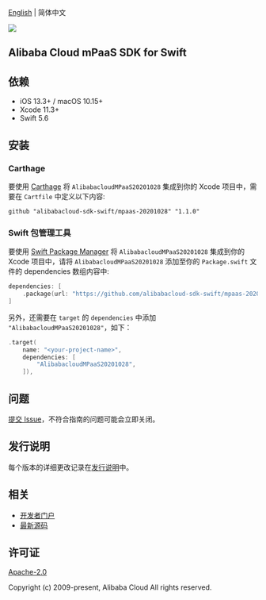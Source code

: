 [English](README.md) | 简体中文

![](https://aliyunsdk-pages.alicdn.com/icons/AlibabaCloud.svg)

## Alibaba Cloud mPaaS SDK for Swift

## 依赖

- iOS 13.3+ / macOS 10.15+
- Xcode 11.3+
- Swift 5.6

## 安装

### Carthage

要使用 [Carthage](https://github.com/Carthage/Carthage) 将 `AlibabacloudMPaaS20201028` 集成到你的 Xcode 项目中，需要在 `Cartfile` 中定义以下内容:

```ogdl
github "alibabacloud-sdk-swift/mpaas-20201028" "1.1.0"
```

### Swift 包管理工具

要使用 [Swift Package Manager](https://swift.org/package-manager/) 将 `AlibabacloudMPaaS20201028` 集成到你的 Xcode 项目中，请将 `AlibabacloudMPaaS20201028` 添加至你的 `Package.swift` 文件的 dependencies 数组内容中:

```swift
dependencies: [
    .package(url: "https://github.com/alibabacloud-sdk-swift/mpaas-20201028.git", from: "1.1.0")
]
```

另外，还需要在 `target` 的 `dependencies` 中添加 `"AlibabacloudMPaaS20201028"`，如下：

```swift
.target(
    name: "<your-project-name>",
    dependencies: [
        "AlibabacloudMPaaS20201028",
    ]),
```

## 问题

[提交 Issue](https://github.com/alibabacloud-sdk-swift/mpaas-20201028/issues/new)，不符合指南的问题可能会立即关闭。

## 发行说明

每个版本的详细更改记录在[发行说明](./ChangeLog.txt)中。

## 相关

* [开发者门户](https://next.api.aliyun.com/home)
* [最新源码](https://github.com/alibabacloud-sdk-swift/mpaas-20201028)

## 许可证

[Apache-2.0](http://www.apache.org/licenses/LICENSE-2.0)

Copyright (c) 2009-present, Alibaba Cloud All rights reserved.
